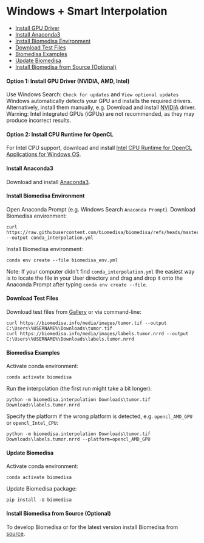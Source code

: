 # Windows + Smart Interpolation

- [Install GPU Driver](#install-nvidia-driver)
- [Install Anaconda3](#install-anaconda3)
- [Install Biomedisa Environment](#install-biomedisa-environment)
- [Download Test Files](#download-test-files)
- [Biomedisa Examples](#biomedisa-examples)
- [Update Biomedisa](#update-biomedisa)
- [Install Biomedisa from Source (Optional)](#install-biomedisa-from-source-optional)

#### Option 1: Install GPU Driver (NVIDIA, AMD, Intel)
Use Windows Search: `Check for updates` and `View optional updates`  
Windows automatically detects your GPU and installs the required drivers.  
Alternatively, install them manually, e.g. Download and install [NVIDIA](https://www.nvidia.com/Download/Find.aspx?lang=en-us) driver.
Warning: Intel integrated GPUs (iGPUs) are not recommended, as they may produce incorrect results.

#### Option 2: Install CPU Runtime for OpenCL
For Intel CPU support, download and install [Intel CPU Runtime for OpenCL Applications for Windows OS](https://software.intel.com/en-us/articles/opencl-drivers).

#### Install Anaconda3
Download and install [Anaconda3](https://repo.anaconda.com/archive/).

#### Install Biomedisa Environment
Open Anaconda Prompt (e.g. Windows Search `Anaconda Prompt`). Download Biomedisa environment:
```
curl https://raw.githubusercontent.com/biomedisa/biomedisa/refs/heads/master/conda_interpolation.yml --output conda_interpolation.yml
```
Install Biomedisa environment:
```
conda env create --file biomedisa_env.yml
```
Note: If your computer didn't find `conda_interpolation.yml` the easiest way is to locate the file in your User directory and drag and drop it onto the Anaconda Prompt after typing `conda env create --file`.


#### Download Test Files
Download test files from [Gallery](https://biomedisa.info/gallery/) or via command-line:
```
curl https://biomedisa.info/media/images/tumor.tif --output C:\Users\%USERNAME%\Downloads\tumor.tif
curl https://biomedisa.info/media/images/labels.tumor.nrrd --output C:\Users\%USERNAME%\Downloads\labels.tumor.nrrd
```

#### Biomedisa Examples
Activate conda environment:
```
conda activate biomedisa
```
Run the interpolation (the first run might take a bit longer):
```
python -m biomedisa.interpolation Downloads\tumor.tif Downloads\labels.tumor.nrrd
```
Specify the platform if the wrong platform is detected, e.g. `opencl_AMD_GPU` or `opencl_Intel_CPU`:
```
python -m biomedisa.interpolation Downloads\tumor.tif Downloads\labels.tumor.nrrd --platform=opencl_AMD_GPU
```

#### Update Biomedisa
Activate conda environment:
```
conda activate biomedisa
```
Update Biomedisa package:
```
pip install -U biomedisa
```

#### Install Biomedisa from Source (Optional)
To develop Biomedisa or for the latest version install Biomedisa from [source](https://github.com/biomedisa/biomedisa/blob/master/README/installation_from_source.md).

